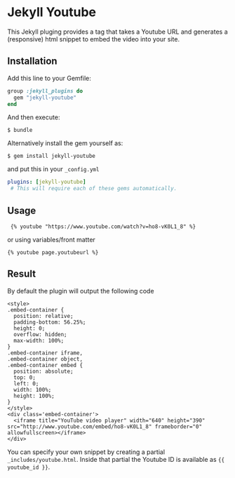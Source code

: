 # Jekyll Youtube

This Jekyll pluging provides a tag that takes a Youtube URL and generates a (responsive) html snippet to embed the video into your site.

## Installation

Add this line to your Gemfile:

```ruby
group :jekyll_plugins do
  gem "jekyll-youtube"
end
```


And then execute:

    $ bundle

Alternatively install the gem yourself as:

    $ gem install jekyll-youtube

and put this in your ``_config.yml`` 

```yaml
plugins: [jekyll-youtube]
 # This will require each of these gems automatically.
```

## Usage

```
 {% youtube "https://www.youtube.com/watch?v=ho8-vK0L1_8" %}
```
or using variables/front matter

```
{% youtube page.youtubeurl %}
```

## Result

By default the plugin will output the following code


```markup
<style>
.embed-container {
  position: relative;
  padding-bottom: 56.25%;
  height: 0;
  overflow: hidden;
  max-width: 100%;
}
.embed-container iframe,
.embed-container object,
.embed-container embed {
  position: absolute;
  top: 0;
  left: 0;
  width: 100%;
  height: 100%;
}
</style>
<div class='embed-container'>
  <iframe title="YouTube video player" width="640" height="390" src="http://www.youtube.com/embed/ho8-vK0L1_8" frameborder="0" allowfullscreen></iframe>
</div>
```

You can specify your own snippet by creating a partial ``_includes/youtube.html``. Inside that partial the Youtube ID is available as ``{{ youtube_id }}``.
